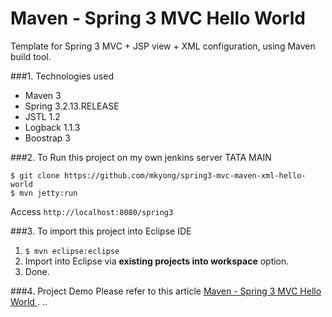Maven - Spring 3 MVC Hello World
======================================
Template for Spring 3 MVC + JSP view + XML configuration, using Maven build tool.

###1. Technologies used
* Maven 3
* Spring 3.2.13.RELEASE
* JSTL 1.2
* Logback 1.1.3
* Boostrap 3

###2. To Run this project on my own jenkins server TATA MAIN
```shell
$ git clone https://github.com/mkyong/spring3-mvc-maven-xml-hello-world
$ mvn jetty:run
```
Access ```http://localhost:8080/spring3```

###3. To import this project into Eclipse IDE
1. ```$ mvn eclipse:eclipse```
2. Import into Eclipse via **existing projects into workspace** option.
3. Done.

###4. Project Demo
Please refer to this article [Maven - Spring 3 MVC Hello World ](http://www.mkyong.com/spring3/spring-3-mvc-hello-world-example/).
..
